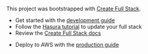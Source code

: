 This project was bootstrapped with [Create Full Stack](https://github.com/tiagob/create-full-stack).

- Get started with the [development guide]({DEVELOPMENT_FILENAME})
- Follow the [Hasura tutorial](https://create-full-stack.com/docs/tutorial_hasura) to update your full stack
- Review the [Create Full Stack docs](https://create-full-stack.com/docs/)
<!-- @remove-pulumi-aws-begin -->
- Deploy to AWS with the [production guide]({PRODUCTION_FILENAME})
<!-- @remove-pulumi-aws-end -->
